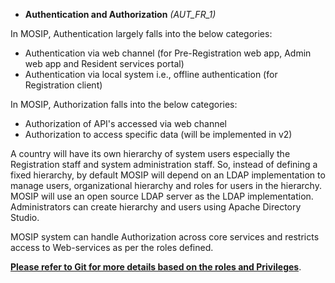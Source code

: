 * **Authentication and Authorization** _(AUT_FR_1)_

In MOSIP, Authentication largely falls into the below categories:
* Authentication via web channel (for Pre-Registration web app, Admin web app and Resident services portal)
* Authentication via local system i.e., offline authentication (for Registration client)

In MOSIP, Authorization falls into the below categories:
* Authorization of API's accessed via web channel
* Authorization to access specific data (will be implemented in v2)

A country will have its own hierarchy of system users especially the Registration staff and system administration staff. So, instead of defining a fixed hierarchy, by default MOSIP will depend on an LDAP implementation to manage users, organizational hierarchy and roles for users in the hierarchy. MOSIP will use an open source LDAP server as the LDAP implementation. Administrators can create hierarchy and users using Apache Directory Studio.

MOSIP system can handle Authorization across core services and restricts access to Web-services as per the roles defined. 

[**Please refer to Git for more details based on the roles and Privileges**](/mosip/mosip/blob/master/docs/requirements/MOSIP_Roles%20and%20Responsibility_Matrix_16Jan19.xlsx). 